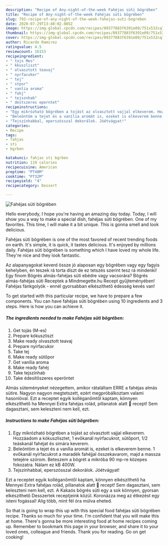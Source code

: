 ```yaml
---
description: "Recipe of Any-night-of-the-week Fahéjas süti bögrében"
title: "Recipe of Any-night-of-the-week Fahéjas süti bögrében"
slug: 793-recipe-of-any-night-of-the-week-fahejas-suti-bogreben
date: 2020-07-29T13:40:02.085Z
image: https://img-global.cpcdn.com/recipes/09377883f6391e09/751x532cq70/fahejas-suti-bogreben-recept-foto.jpg
thumbnail: https://img-global.cpcdn.com/recipes/09377883f6391e09/751x532cq70/fahejas-suti-bogreben-recept-foto.jpg
cover: https://img-global.cpcdn.com/recipes/09377883f6391e09/751x532cq70/fahejas-suti-bogreben-recept-foto.jpg
author: Ricardo Ramirez
ratingvalue: 4.5
reviewcount: 16153
recipeingredient:
- " tojs Mes"
- " kkuszliszt"
- " olvasztott teavaj"
- " nyrfacukor"
- " tej"
- " stpor"
- " vanlia aroma"
- " fahj"
- " tejsznhab"
- " destszeres eperntet"
recipeinstructions:
- "Egy mikrózható bögrében a tojást az olvasztott vajjal elkeverem. Hozzáadom a kókuszlisztet, 1 evőkanál nyírfacukrot, sütőport, 1/2 teáskanál fahéjat és simára keverem."
- "Beleöntöm a tejet és a vanília aromát is, ezeket is elkeverem benne. 1 evőkanál nyírfacukrot a maradék fahéjjal összekavarom, majd a massza tetejére szórom. Beteszem a bögrét a mikróba 90 mp-re közepes fokozatra. Nálam ez kB 400W."
- "Tejszínhabbal, eperszósszal dekorálok. Jóétvágyat!"
categories:
- Recipe
tags:
- fahjas
- sti
- bgrben

katakunci: fahjas sti bgrben 
nutrition: 119 calories
recipecuisine: American
preptime: "PT40M"
cooktime: "PT32M"
recipeyield: "4"
recipecategory: Dessert

---
```



![Fahéjas süti bögrében](https://img-global.cpcdn.com/recipes/09377883f6391e09/751x532cq70/fahejas-suti-bogreben-recept-foto.jpg)

Hello everybody, I hope you're having an amazing day today. Today, I will show you a way to make a special dish, fahéjas süti bögrében. One of my favorites. This time, I will make it a bit unique. This is gonna smell and look delicious.

Fahéjas süti bögrében is one of the most favored of recent trending foods on earth. It's simple, it is quick, it tastes delicious. It's enjoyed by millions daily. Fahéjas süti bögrében is something which I have loved my whole life. They're nice and they look fantastic.

Az alapanyagokat keverd össze jó alaposan egy bögrében vagy egy fagyis kehelyben, én teszek rá torta díszt de ez tetszés szerint tesz rá mindenki! Egy finom Bögrés almás-fahéjas süti ebédre vagy vacsorára? Bögrés almás-fahéjas süti Receptek a Mindmegette.hu Recept gyűjteményében! Fahéjas fánkgolyók - ennél gyorsabban elkészíthető édesség kevés van!


To get started with this particular recipe, we have to prepare a few components. You can have fahéjas süti bögrében using 10 ingredients and 3 steps. Here is how you can achieve it.

<!--inarticleads1-->

##### The ingredients needed to make Fahéjas süti bögrében:

1. Get  tojás (M-es)
1. Prepare  kókuszliszt
1. Make ready  olvasztott teavaj
1. Prepare  nyírfacukor
1. Take  tej
1. Make ready  sütőpor
1. Get  vanília aroma
1. Make ready  fahéj
1. Take  tejszínhab
1. Take  édesítőszeres eperöntet


Almás süteményeket nézegettem, amikor rátaláltam ERRE a fahéjas almás sütire. Nagyon nagyon megtetszett, ezért megpróbálkoztam valami hasonlóval. Ezt a receptet egyik kolléganőmtől kaptam, könnyen elkészíthető ha Mennyei Extra fahéjas rolád, pillanatok alatt 🍮 recept! Sem dagasztani, sem keleszteni nem kell, ezt. 

<!--inarticleads2-->

##### Instructions to make Fahéjas süti bögrében:

1. Egy mikrózható bögrében a tojást az olvasztott vajjal elkeverem. Hozzáadom a kókuszlisztet, 1 evőkanál nyírfacukrot, sütőport, 1/2 teáskanál fahéjat és simára keverem.
1. Beleöntöm a tejet és a vanília aromát is, ezeket is elkeverem benne. 1 evőkanál nyírfacukrot a maradék fahéjjal összekavarom, majd a massza tetejére szórom. Beteszem a bögrét a mikróba 90 mp-re közepes fokozatra. Nálam ez kB 400W.
1. Tejszínhabbal, eperszósszal dekorálok. Jóétvágyat!


Ezt a receptet egyik kolléganőmtől kaptam, könnyen elkészíthető ha Mennyei Extra fahéjas rolád, pillanatok alatt 🍮 recept! Sem dagasztani, sem keleszteni nem kell, ezt. A Kakaós bögrés süti egy a sok könnyen, gyorsan elkészíthető Desszertek receptjeink közül. Koronázza meg az étkezést egy isteni fogással! Alig több, mint fél óra múlva eheted. 

So that is going to wrap this up with this special food fahéjas süti bögrében recipe. Thanks so much for your time. I'm confident that you will make this at home. There's gonna be more interesting food at home recipes coming up. Remember to bookmark this page in your browser, and share it to your loved ones, colleague and friends. Thank you for reading. Go on get cooking!
